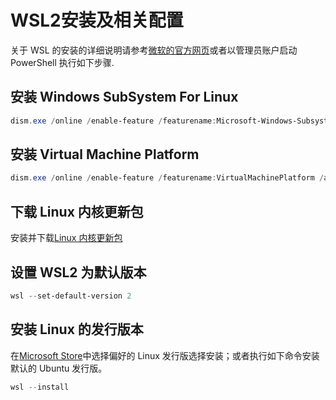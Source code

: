 # WSL2安装及相关配置

关于 WSL 的安装的详细说明请参考[微软的官方网页]或者以管理员账户启动 PowerShell 执行如下步骤.

## 安装 Windows SubSystem For Linux

```powershell
dism.exe /online /enable-feature /featurename:Microsoft-Windows-Subsystem-Linux /all /norestart
```

## 安装 Virtual Machine Platform

```powershell
dism.exe /online /enable-feature /featurename:VirtualMachinePlatform /all /norestart
```

## 下载 Linux 内核更新包

安装并下载[Linux 内核更新包]

## 设置 WSL2 为默认版本

```powershell
wsl --set-default-version 2
```

## 安装 Linux 的发行版本

在[Microsoft Store]中选择偏好的 Linux 发行版选择安装；或者执行如下命令安装默认的 Ubuntu 发行版。

```powershell
wsl --install
```

[linux 内核更新包]: https://wslstorestorage.blob.core.windows.net/wslblob/wsl_update_x64.msi
[微软的官方网页]: https://learn.microsoft.com/zh-cn/windows/wsl/install-manual
[microsoft store]: https://aka.ms/wslstore
[wsl高级设置]: https://learn.microsoft.com/zh-cn/windows/wsl/wsl-config

